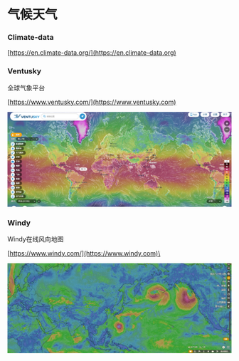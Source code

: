 # 气候天气

### Climate-data

[https://en.climate-data.org/](https://en.climate-data.org)

### Ventusky

全球气象平台

[https://www.ventusky.com/](https://www.ventusky.com)

![Ventusky](<../../.gitbook/assets/image (10).png>)

### Windy

Windy在线风向地图

[https://www.windy.com/](https://www.windy.com)\


![](<../../.gitbook/assets/image (11).png>)

